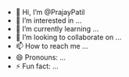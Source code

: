 - 👋 Hi, I’m @PrajayPatil
- 👀 I’m interested in ...
- 🌱 I’m currently learning ...
- 💞️ I’m looking to collaborate on ...
- 📫 How to reach me ...
- 😄 Pronouns: ...
- ⚡ Fun fact: ...

<!---
PrajayPatil/PrajayPatil is a ✨ special ✨ repository because its `README.md` (this file) appears on your GitHub profile.
You can click the Preview link to take a look at your changes.
--->
